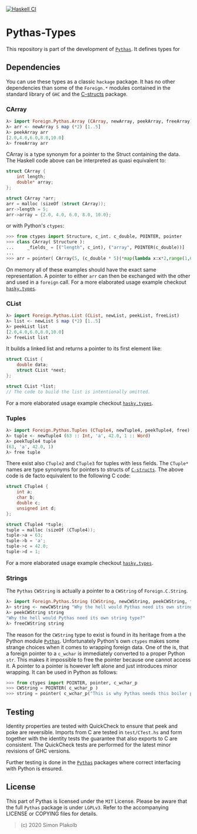 
[![Haskell CI](https://github.com/pinselimo/Pythas-Types/actions/workflows/haskell.yml/badge.svg)](https://github.com/pinselimo/Pythas-Types/actions/workflows/haskell.yml)

# Pythas-Types

This repository is part of the development of [```Pythas```](https://github.com/pinselimo/Pythas/). It defines types for 

## Dependencies

You can use these types as a classic ```hackage``` package. It has no other dependencies than some of the ```Foreign.*``` modules contained in the standard library of ```GHC``` and the [C-structs](https://github.com/pinselimo/cstructs-in-haskell) package.

### CArray

~~~haskell
λ> import Foreign.Pythas.Array (CArray, newArray, peekArray, freeArray)
λ> arr <- newArray $ map (*2) [1..5]
λ> peekArray arr
[2.0,4.0,6.0,8.0,10.0]
λ> freeArray arr
~~~

CArray is a type synonym for a pointer to the Struct containing the data. The Haskell code above can be interpreted as quasi equivalent to:

~~~C
struct CArray {
    int length;
    double* array;
};

struct CArray *arr;
arr = malloc (sizeOf (struct CArray));
arr->length = 5;
arr->array = {2.0, 4.0, 6.0, 8.0, 10.0};
~~~

or with Python's ```ctypes```:

~~~python
>>> from ctypes import Structure, c_int. c_double, POINTER, pointer
>>> class CArray( Structure ):
...     _fields_ = [("length", c_int), ("array", POINTER(c_double))]
...
>>> arr = pointer( CArray(5, (c_double * 5)(*map(lambda x:x*2,range(1,6)))) )
~~~

On memory all of these examples should have the exact same representation. A pointer to either ```arr``` can then be exchanged with the other and used in a ```foreign``` call.
For a more elaborated usage example checkout [```hasky.types```](https://github.com/pinselimo/Pythas/hasky/types.py).

### CList

~~~haskell
λ> import Foreign.Pythas.List (CList, newList, peekList, freeList)
λ> list <- newList $ map (*2) [1..5]
λ> peekList list
[2.0,4.0,6.0,8.0,10.0]
λ> freeList list
~~~

It builds a linked list and returns a pointer to its first element like:

~~~C
struct CList {
    double data;
    struct CList *next;
};

struct CList *list;
// The code to build the list is intentionally omitted.
~~~

For a more elaborated usage example checkout [```hasky.types```](https://github.com/pinselimo/Pythas/hasky/types.py).

### Tuples

~~~haskell
λ> import Foreign.Pythas.Tuples (CTuple4, newTuple4, peekTuple4, free)
λ> tuple <- newTuple4 (63 :: Int, 'a', 42.0, 1 :: Word)
λ> peekTuple4 tuple
(63, 'a', 42.0, 1)
λ> free tuple
~~~

There exist also ```CTuple2``` and ```CTuple3``` for tuples with less fields. The ```CTuple*``` names are type synonyms for pointers to structs of [```C-structs```](https://github.com/pinselimo/cstructs-in-haskell). The above code is de facto equivalent to the following C code:

~~~C
struct CTuple4 {
    int a;
    char b;
    double c;
    unsigned int d;
};

struct CTuple4 *tuple;
tuple = malloc (sizeOf (CTuple4));
tuple->a = 63;
tuple->b = 'a';
tuple->c = 42.0;
tuple->d = 1;
~~~

For a more elaborated usage example checkout [```hasky.types```](https://github.com/pinselimo/Pythas/hasky/types.py).

### Strings

The ```Pythas``` ```CWString``` is actually a pointer to a ```CWString``` of ```Foreign.C.String```.

~~~haskell
λ> import Foreign.Pythas.String (CWString, newCWString, peekCWString, freeCWString)
λ> string <- newCWString "Why the hell would Pythas need its own string type?"
λ> peekCWString string
"Why the hell would Pythas need its own string type?"
λ> freeCWString string
~~~

The reason for the ```CWString``` type to exist is found in its heritage from a the Python module [```Pythas```](https://github.com/pinselimo/Pythas).
Unfortunately Python's own ```ctypes``` makes some strange choices when it comes to wrapping foreign data.
One of the is, that a foreign pointer to a ```c_wchar``` is immediately converted to a proper Python ```str```. This makes it impossible to free the pointer because one cannot access it.
A pointer to a pointer is however left alone and just introduces minor wrapping. It can be used in Python as follows:

~~~python
>>> from ctypes import POINTER, pointer, c_wchar_p
>>> CWString = POINTER( c_wchar_p )
>>> string = pointer( c_wchar_p("This is why Pythas needs this boiler plate") )
~~~

## Testing

Identity properties are tested with QuickCheck to ensure that peek and poke are reversible. Imports from C are tested in ```test/CTest.hs``` and form together with the identity tests the guarantee that also exports to C are consistent.
The QuickCheck tests are performed for the latest minor revisions of GHC versions.

Further testing is done in the [```Pythas```](https://github.com/pinselimo/Pythas) packages where correct interfacing with Python is ensured.

## License

This part of Pythas is licensed under the ```MIT``` License. Please be aware that the full ```Pythas``` package is under ```LGPLv3```. Refer to the accompanying LICENSE or COPYING files for details.

> (c) 2020 Simon Plakolb

